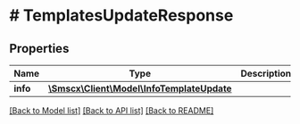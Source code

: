 # # TemplatesUpdateResponse

## Properties

Name | Type | Description | Notes
------------ | ------------- | ------------- | -------------
**info** | [**\Smscx\Client\Model\InfoTemplateUpdate**](InfoTemplateUpdate.md) |  |

[[Back to Model list]](../../README.md#models) [[Back to API list]](../../README.md#endpoints) [[Back to README]](../../README.md)
